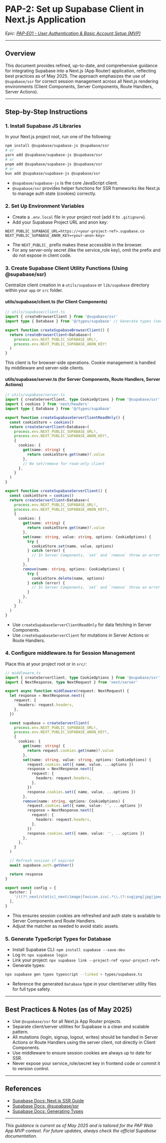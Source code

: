 # PAP-2: Set up Supabase Client in Next.js Application

*Epic: [PAP-E01 - User Authentication & Basic Account Setup (MVP)](../pap_epic_001_user_auth_setup.md)*

---

## Overview
This document provides refined, up-to-date, and comprehensive guidance for integrating Supabase into a Next.js (App Router) application, reflecting best practices as of May 2025. The approach emphasizes the use of `@supabase/ssr` for correct session management across all Next.js rendering environments (Client Components, Server Components, Route Handlers, Server Actions).

---

## Step-by-Step Instructions

### 1. Install Supabase JS Libraries
In your Next.js project root, run one of the following:

```bash
npm install @supabase/supabase-js @supabase/ssr
# or
yarn add @supabase/supabase-js @supabase/ssr
# or
pnpm add @supabase/supabase-js @supabase/ssr
# or
bun add @supabase/supabase-js @supabase/ssr
```
- `@supabase/supabase-js` is the core JavaScript client.
- `@supabase/ssr` provides helper functions for SSR frameworks like Next.js to manage auth state (cookies) correctly.

### 2. Set Up Environment Variables
- Create a `.env.local` file in your project root (add it to `.gitignore`).
- Add your Supabase Project URL and anon key:

```dotenv
NEXT_PUBLIC_SUPABASE_URL=https://<your-project-ref>.supabase.co
NEXT_PUBLIC_SUPABASE_ANON_KEY=<your-anon-key>
```
- The `NEXT_PUBLIC_` prefix makes these accessible in the browser.
- For any server-only secret (like the service_role key), omit the prefix and do not expose in client code.

### 3. Create Supabase Client Utility Functions (Using @supabase/ssr)
Centralize client creation in a `utils/supabase` or `lib/supabase` directory within your `app` or `src` folder.

#### utils/supabase/client.ts (for Client Components)
```typescript
// utils/supabase/client.ts
import { createBrowserClient } from '@supabase/ssr'
import type { Database } from '@/types/supabase' // Generate types (see below)

export function createSupabaseBrowserClient() {
  return createBrowserClient<Database>(
    process.env.NEXT_PUBLIC_SUPABASE_URL!,
    process.env.NEXT_PUBLIC_SUPABASE_ANON_KEY!
  )
}
```
This client is for browser-side operations. Cookie management is handled by middleware and server-side clients.

#### utils/supabase/server.ts (for Server Components, Route Handlers, Server Actions)
```typescript
// utils/supabase/server.ts
import { createServerClient, type CookieOptions } from '@supabase/ssr'
import { cookies } from 'next/headers'
import type { Database } from '@/types/supabase'

export function createSupabaseServerClientReadOnly() {
  const cookieStore = cookies()
  return createServerClient<Database>(
    process.env.NEXT_PUBLIC_SUPABASE_URL!,
    process.env.NEXT_PUBLIC_SUPABASE_ANON_KEY!,
    {
      cookies: {
        get(name: string) {
          return cookieStore.get(name)?.value
        },
        // No set/remove for read-only client
      },
    }
  )
}

export function createSupabaseServerClient() {
  const cookieStore = cookies()
  return createServerClient<Database>(
    process.env.NEXT_PUBLIC_SUPABASE_URL!,
    process.env.NEXT_PUBLIC_SUPABASE_ANON_KEY!,
    {
      cookies: {
        get(name: string) {
          return cookieStore.get(name)?.value
        },
        set(name: string, value: string, options: CookieOptions) {
          try {
            cookieStore.set(name, value, options)
          } catch (error) {
            // In Server Components, `set` and `remove` throw an error
          }
        },
        remove(name: string, options: CookieOptions) {
          try {
            cookieStore.delete(name, options)
          } catch (error) {
            // In Server Components, `set` and `remove` throw an error
          }
        },
      },
    }
  )
}
```
- Use `createSupabaseServerClientReadOnly` for data fetching in Server Components.
- Use `createSupabaseServerClient` for mutations in Server Actions or Route Handlers.

### 4. Configure middleware.ts for Session Management
Place this at your project root or in `src/`:
```typescript
// middleware.ts
import { createServerClient, type CookieOptions } from '@supabase/ssr'
import { NextResponse, type NextRequest } from 'next/server'

export async function middleware(request: NextRequest) {
  let response = NextResponse.next({
    request: {
      headers: request.headers,
    },
  })

  const supabase = createServerClient(
    process.env.NEXT_PUBLIC_SUPABASE_URL!,
    process.env.NEXT_PUBLIC_SUPABASE_ANON_KEY!,
    {
      cookies: {
        get(name: string) {
          return request.cookies.get(name)?.value
        },
        set(name: string, value: string, options: CookieOptions) {
          request.cookies.set({ name, value, ...options })
          response = NextResponse.next({
            request: {
              headers: request.headers,
            },
          })
          response.cookies.set({ name, value, ...options })
        },
        remove(name: string, options: CookieOptions) {
          request.cookies.set({ name, value: '', ...options })
          response = NextResponse.next({
            request: {
              headers: request.headers,
            },
          })
          response.cookies.set({ name, value: '', ...options })
        },
      },
    }
  )

  // Refresh session if expired
  await supabase.auth.getUser()

  return response
}

export const config = {
  matcher: [
    '/((?!_next/static|_next/image|favicon.ico|.*\\.(?:svg|png|jpg|jpeg|gif|webp)$).*)',
  ],
}
```
- This ensures session cookies are refreshed and auth state is available to Server Components and Route Handlers.
- Adjust the matcher as needed to avoid static assets.

### 5. Generate TypeScript Types for Database
- Install Supabase CLI: `npm install supabase --save-dev`
- Log in: `npx supabase login`
- Link your project: `npx supabase link --project-ref <your-project-ref>`
- Generate types:

```bash
npx supabase gen types typescript --linked > types/supabase.ts
```
- Reference the generated `Database` type in your client/server utility files for full type safety.

---

## Best Practices & Notes (as of May 2025)
- Use `@supabase/ssr` for all Next.js App Router projects.
- Separate client/server utilities for Supabase is a clean and scalable pattern.
- All mutations (login, signup, logout, writes) should be handled in Server Actions or Route Handlers using the server client, not directly in Client Components.
- Use middleware to ensure session cookies are always up to date for SSR.
- Never expose your service_role/secret key in frontend code or commit it to version control.

---

## References
- [Supabase Docs: Next.js SSR Guide](https://supabase.com/docs/guides/auth/server-side/nextjs)
- [Supabase Docs: @supabase/ssr](https://supabase.com/docs/reference/javascript/ssr)
- [Supabase Docs: Generating Types](https://supabase.com/docs/guides/database/typescript)

---

*This guidance is current as of May 2025 and is tailored for the PAP Web App MVP context. For future updates, always check the official Supabase documentation.*
